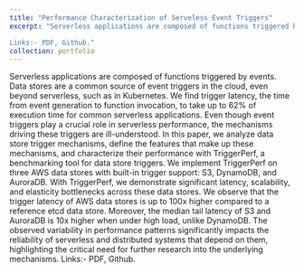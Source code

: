 ```yaml
---
title: "Performance Characterization of Serveless Event Triggers"
excerpt: "Serverless applications are composed of functions triggered by events. Data stores are a common source of event triggers in the cloud, even beyond serverless, such as in Kubernetes. We find trigger latency, the time from event generation to function invocation, to take up to 62% of execution time for common serverless applications. Even though event triggers play a crucial role in serverless performance, the mechanisms driving these triggers are ill-understood. In this paper, we analyze data store trigger mechanisms, define the features that make up these mechanisms, and characterize their performance with TriggerPerf, a benchmarking tool for data store triggers. We implement TriggerPerf on three AWS data stores with built-in trigger support: S3, DynamoDB, and AuroraDB. With TriggerPerf, we demonstrate significant latency, scalability, and elasticity bottlenecks across these data stores. We observe that the trigger latency of AWS data stores is up to 100x higher compared to a reference etcd data store. Moreover, the median tail latency of S3 and AuroraDB is 10x higher when under high load, unlike DynamoDB. The observed variability in performance patterns significantly impacts the reliability of serverless and distributed systems that depend on them, highlighting the critical need for further research into the underlying mechanisms. 

Links:- PDF, Github."
collection: portfolio
---
```


Serverless applications are composed of functions triggered by events. Data stores are a common source of event triggers in the cloud, even beyond serverless, such as in Kubernetes. We find trigger latency, the time from event generation to function invocation, to take up to 62% of execution time for common serverless applications. Even though event triggers play a crucial role in serverless performance, the mechanisms driving these triggers are ill-understood. In this paper, we analyze data store trigger mechanisms, define the features that make up these mechanisms, and characterize their performance with TriggerPerf, a benchmarking tool for data store triggers. We implement TriggerPerf on three AWS data stores with built-in trigger support: S3, DynamoDB, and AuroraDB. With TriggerPerf, we demonstrate significant latency, scalability, and elasticity bottlenecks across these data stores. We observe that the trigger latency of AWS data stores is up to 100x higher compared to a reference etcd data store. Moreover, the median tail latency of S3 and AuroraDB is 10x higher when under high load, unlike DynamoDB. The observed variability in performance patterns significantly impacts the reliability of serverless and distributed systems that depend on them, highlighting the critical need for further research into the underlying mechanisms. Links:- PDF, Github.
